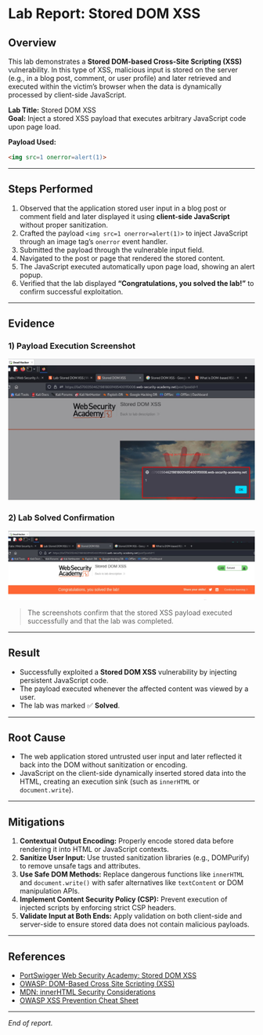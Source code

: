 # Lab Report: Stored DOM XSS

## Overview
This lab demonstrates a **Stored DOM-based Cross-Site Scripting (XSS)** vulnerability. In this type of XSS, malicious input is stored on the server (e.g., in a blog post, comment, or user profile) and later retrieved and executed within the victim’s browser when the data is dynamically processed by client-side JavaScript.

**Lab Title:** Stored DOM XSS  
**Goal:** Inject a stored XSS payload that executes arbitrary JavaScript code upon page load.

**Payload Used:**
```html
<img src=1 onerror=alert(1)>
```

---

## Steps Performed
1. Observed that the application stored user input in a blog post or comment field and later displayed it using **client-side JavaScript** without proper sanitization.  
2. Crafted the payload `<img src=1 onerror=alert(1)>` to inject JavaScript through an image tag’s `onerror` event handler.  
3. Submitted the payload through the vulnerable input field.  
4. Navigated to the post or page that rendered the stored content.  
5. The JavaScript executed automatically upon page load, showing an alert popup.  
6. Verified that the lab displayed **“Congratulations, you solved the lab!”** to confirm successful exploitation.

---

## Evidence

### 1) Payload Execution Screenshot
![Payload Execution Screenshot](/images/Stored%20DOM%20XSS.jpg)

### 2) Lab Solved Confirmation
![Lab Solved Confirmation](/images/Stored%20DOM%20XSS%20lab%20solved.jpg)

> The screenshots confirm that the stored XSS payload executed successfully and that the lab was completed.

---

## Result
- Successfully exploited a **Stored DOM XSS** vulnerability by injecting persistent JavaScript code.  
- The payload executed whenever the affected content was viewed by a user.  
- The lab was marked ✅ **Solved**.

---

## Root Cause
- The web application stored untrusted user input and later reflected it back into the DOM without sanitization or encoding.  
- JavaScript on the client-side dynamically inserted stored data into the HTML, creating an execution sink (such as `innerHTML` or `document.write`).

---

## Mitigations
1. **Contextual Output Encoding:** Properly encode stored data before rendering it into HTML or JavaScript contexts.  
2. **Sanitize User Input:** Use trusted sanitization libraries (e.g., DOMPurify) to remove unsafe tags and attributes.  
3. **Use Safe DOM Methods:** Replace dangerous functions like `innerHTML` and `document.write()` with safer alternatives like `textContent` or DOM manipulation APIs.  
4. **Implement Content Security Policy (CSP):** Prevent execution of injected scripts by enforcing strict CSP headers.  
5. **Validate Input at Both Ends:** Apply validation on both client-side and server-side to ensure stored data does not contain malicious payloads.

---

## References
- [PortSwigger Web Security Academy: Stored DOM XSS](https://portswigger.net/web-security/cross-site-scripting/dom-based/stored)  
- [OWASP: DOM-Based Cross Site Scripting (XSS)](https://owasp.org/www-community/attacks/DOM_Based_XSS)  
- [MDN: innerHTML Security Considerations](https://developer.mozilla.org/en-US/docs/Web/API/Element/innerHTML#security_considerations)  
- [OWASP XSS Prevention Cheat Sheet](https://cheatsheetseries.owasp.org/cheatsheets/Cross_Site_Scripting_Prevention_Cheat_Sheet.html)

---
*End of report.*
